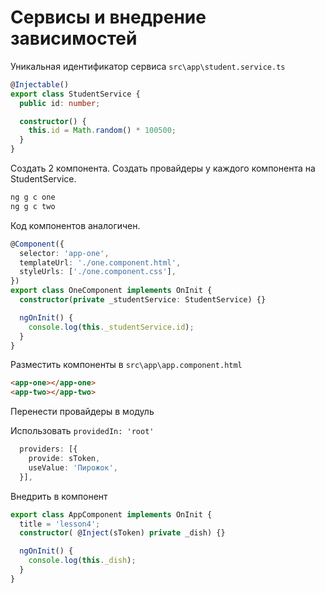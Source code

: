 # Сервисы и внедрение зависимостей

Уникальная идентификатор сервиса `src\app\student.service.ts`
```ts
@Injectable()
export class StudentService {
  public id: number;

  constructor() {
    this.id = Math.random() * 100500;
  }
}
```

Создать 2 компонента. Создать провайдеры у каждого компонента на StudentService.
```bash
ng g c one
ng g c two
```

Код компонентов аналогичен.
```ts
@Component({
  selector: 'app-one',
  templateUrl: './one.component.html',
  styleUrls: ['./one.component.css'],
})
export class OneComponent implements OnInit {
  constructor(private _studentService: StudentService) {}

  ngOnInit() {
    console.log(this._studentService.id);
  }
}
```

Разместить компоненты в `src\app\app.component.html`
```html
<app-one></app-one>
<app-two></app-two>
```

Перенести провайдеры в модуль

Использовать `providedIn: 'root'`

```ts
  providers: [{
    provide: sToken,
    useValue: 'Пирожок',
  }],
```

Внедрить в компонент
```ts
export class AppComponent implements OnInit {
  title = 'lesson4';
  constructor( @Inject(sToken) private _dish) {}

  ngOnInit() {
    console.log(this._dish);
  }
}
```
